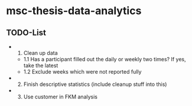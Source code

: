 # msc-thesis-data-analytics

## TODO-List

- 1. Clean up data
  - 1.1 Has a participant filled out the daily or weekly two times? If yes, take the latest
  - 1.2 Exclude weeks which were not reported fully
- 2. Finish descriptive statistics (include cleanup stuff into this)
- 3. Use customer in FKM analysis
